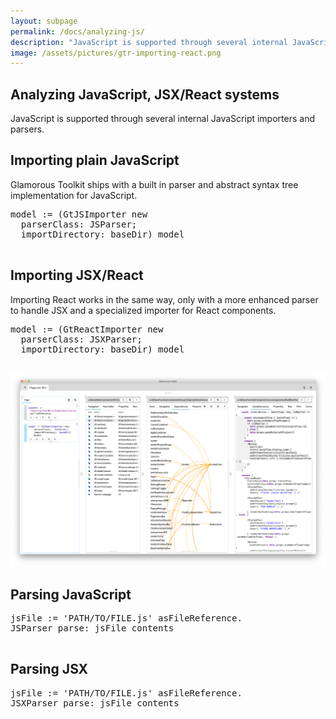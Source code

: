 ```yaml
---
layout: subpage
permalink: /docs/analyzing-js/
description: "JavaScript is supported through several internal JavaScript importers and parsers."
image: /assets/pictures/gtr-importing-react.png
---
```


<section id="getstarted">
  <div class="container pt-5 pb-5 jumbotron-small">
    <div class="row">
      <div class="col-md-12">
        <h1>Analyzing JavaScript, JSX/React systems</h1>
        <p class="lead">
          JavaScript is supported through several internal JavaScript importers and parsers.
        </p>
        <h2>Importing plain JavaScript</h2>
        <p>Glamorous Toolkit ships with a built in parser and abstract syntax tree implementation for JavaScript.</p>
        <pre>model := (GtJSImporter new 
  parserClass: JSParser; 
  importDirectory: baseDir) model
        </pre>
        <h2>Importing JSX/React</h2>
        <p>Importing React works in the same way, only with a more enhanced parser to handle JSX and a specialized importer for React components.</p>
        <pre>model := (GtReactImporter new 
  parserClass: JSXParser; 
  importDirectory: baseDir) model
        </pre>
        <p>
          <img src="/assets/pictures/gtr-importing-react.png"/>
        </p>
        <h2>Parsing JavaScript</h2>
        <pre>jsFile := 'PATH/TO/FILE.js' asFileReference.
JSParser parse: jsFile contents
        </pre>
        <h2>Parsing JSX</h2>
        <pre>jsFile := 'PATH/TO/FILE.js' asFileReference.
JSXParser parse: jsFile contents
        </pre>
      </div>
    </div>
  </div>
</section>
